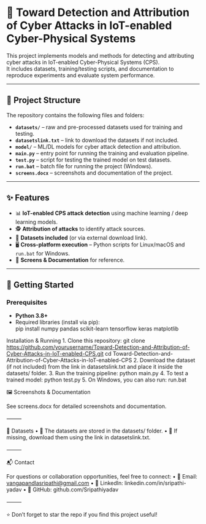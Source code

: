 # 🔐 Toward Detection and Attribution of Cyber Attacks in IoT-enabled Cyber-Physical Systems

This project implements models and methods for detecting and attributing cyber attacks in IoT-enabled Cyber-Physical Systems (CPS).  
It includes datasets, training/testing scripts, and documentation to reproduce experiments and evaluate system performance.  

---

## 📂 Project Structure

The repository contains the following files and folders:

- **`datasets/`** – raw and pre-processed datasets used for training and testing.  
- **`datasetslink.txt`** – link to download the datasets if not included.  
- **`model/`** – ML/DL models for cyber attack detection and attribution.  
- **`main.py`** – entry point for running the training and evaluation pipeline.  
- **`test.py`** – script for testing the trained model on test datasets.  
- **`run.bat`** – batch file for running the project (Windows).  
- **`screens.docx`** – screenshots and documentation of the project.  

---

## ✨ Features

- 📊 **IoT-enabled CPS attack detection** using machine learning / deep learning models.  
- 🕵️ **Attribution of attacks** to identify attack sources.  
- 📁 **Datasets included** (or via external download link).  
- 🖥 **Cross-platform execution** – Python scripts for Linux/macOS and `run.bat` for Windows.  
- 📑 **Screens & Documentation** for reference.  

---

## 🚀 Getting Started

### Prerequisites

- **Python 3.8+**  
- Required libraries (install via pip):  
pip install numpy pandas scikit-learn tensorflow keras matplotlib


Installation & Running
	1.	Clone this repository:
git clone https://github.com/yourusername/Toward-Detection-and-Attribution-of-Cyber-Attacks-in-IoT-enabled-CPS.git
cd Toward-Detection-and-Attribution-of-Cyber-Attacks-in-IoT-enabled-CPS
	2.	Download the dataset (if not included) from the link in datasetslink.txt and place it inside the datasets/ folder.
	3.	Run the training pipeline:
python main.py
	4.	To test a trained model:
python test.py
	5.	On Windows, you can also run:
run.bat

🖼 Screenshots & Documentation

See screens.docx for detailed screenshots and documentation.

⸻

📜 Datasets
	•	📁 The datasets are stored in the datasets/ folder.
	•	🔗 If missing, download them using the link in datasetslink.txt.

⸻

📬 Contact

For questions or collaboration opportunities, feel free to connect:
	•	📧 Email: vangapandlasripathi@gmail.com
	•	💼 LinkedIn: linkedin.com/in/sripathi-yadav
	•	🐙 GitHub: github.com/Sripathiyadav

⸻

⭐ Don’t forget to star the repo if you find this project useful!
